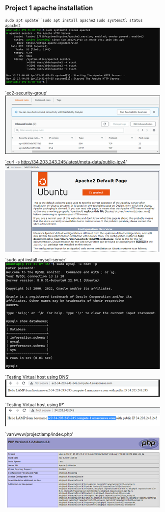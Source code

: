 ## Project 1 apache installation

`sudo apt update``sudo apt install apache2`
`sudo systemctl status apache2`
![apache2 status](./images/apache2-status.PNG)

`ec2-security-group' 
![ec2 sg](./images/ec2-sg.PNG)


`curl -s http://34.203.243.245/latest/meta-data/public-ipv4' 
![apache default page](./images/apache-default-page.PNG)

`sudo apt install mysql-server' 
![MySQL install](./images/mysql-install.PNG)

`Testing Virtual host using DNS' 
![DNS Webtest](./images/Virtual-host-DNS.PNG)

`Testing Virtual host using IP' 
![ec2 sg](./images/Virtual-host-test-ipaddr.PNG)

`var/www/projectlamp/index.php' 
![PHP status on the website](./images/php-web-status.PNG)